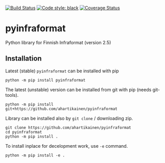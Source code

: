 [![Build Status](https://travis-ci.org/ahartikainen/pyinfraformat.svg?branch=master)](https://travis-ci.org/ahartikainen/pyinfraformat) [![Code style: black](https://img.shields.io/badge/code%20style-black-000000.svg)](https://github.com/ambv/black) [![Coverage Status](https://coveralls.io/repos/github/ahartikainen/pyinfraformat/badge.svg?branch=master)](https://coveralls.io/github/ahartikainen/pyinfraformat?branch=master)

# pyinfraformat
Python library for Finnish Infraformat (version 2.5)

## Installation

Latest (stable) `pyinfraformat` can be installed with pip

    python -m pip install pyinfraformat

The latest (unstable) version can be installed from git with pip (needs git-tools).

    python -m pip install git+https://github.com/ahartikainen/pyinfraformat

Library can be installed also by `git clone` / downloading zip.

    git clone https://github.com/ahartikainen/pyinfraformat
    cd pyinfraformat
    python -m pip install .

To install inplace for decelopment work, use `-e` command.

    python -m pip install -e .
